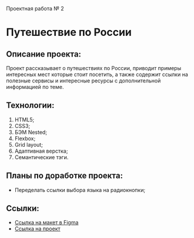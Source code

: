Проектная работа № 2
# Путешествие по России

## Описание проекта:
Проект рассказывает о путешествиях по России, приводит примеры интересных мест которые стоит посетить, а также содержит ссылки на полезные сервисы и интересные ресурсы с дополнительной информацией по теме.
## Технологии:
1. HTML5;
2. CSS3;
3. БЭМ Nested;
4. Flexbox;
5. Grid layout;
6. Адаптивная верстка;
7. Семантические тэги.
## Планы по доработке проекта:
- Переделать ссылки выбора языка на радиокнопки;
## Ссылки:
* [Ссылка на макет в Figma](https://www.figma.com/file/0zgIt17s2VqEELz9pufEBD/Sprint-3_-Russia-_-desktop-%2B-mobile?t=7PPtrmEdmAUvTJjr-1)
* [Ссылка на проект](https://skillstack.github.io/russian-travel/)
